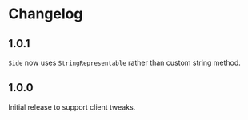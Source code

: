 # Changelog

## 1.0.1

`Side` now uses `StringRepresentable` rather than custom string method.

## 1.0.0

Initial release to support client tweaks.
